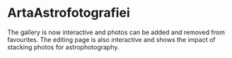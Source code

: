 # ArtaAstrofotografiei
The gallery is now interactive and photos can be added and removed from favourites.
The editing page is also interactive and shows the impact of stacking photos for astrophotography.
